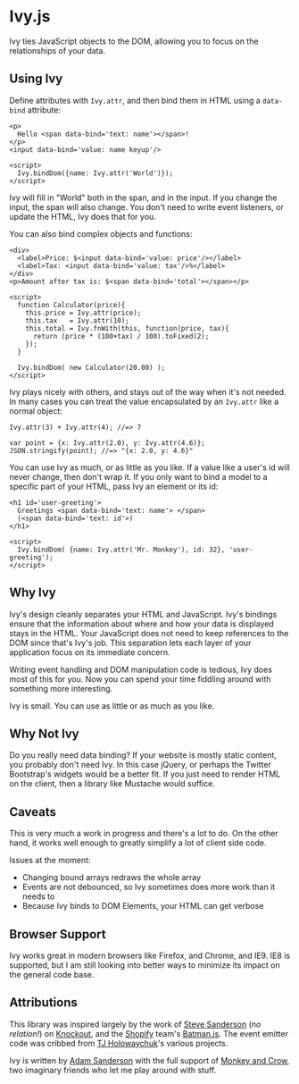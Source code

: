 Ivy.js
======
Ivy ties JavaScript objects to the DOM, allowing you to focus on the 
relationships of your data.

Using Ivy
---------
Define attributes with `Ivy.attr`, and then bind them in HTML using a `data-bind` attribute:

    <p>
      Hello <span data-bind='text: name'></span>!
    </p>
    <input data-bind='value: name keyup'/>
    
    <script>
      Ivy.bindDom({name: Ivy.attr('World')});
    </script>

Ivy will fill in "World" both in the span, and in the input.  If you change the input, the span
will also change.  You don't need to write event listeners, or update the HTML, Ivy does that for
you.

You can also bind complex objects and functions:

    <div>
      <label>Price: $<input data-bind='value: price'/></label>
      <label>Tax: <input data-bind='value: tax'/>%</label>
    </div>
    <p>Amount after tax is: $<span data-bind='total'></span></p>
    
    <script>
      function Calculator(price){
        this.price = Ivy.attr(price);
        this.tax   = Ivy.attr(10);
        this.total = Ivy.fnWith(this, function(price, tax){
          return (price * (100+tax) / 100).toFixed(2);
        });
      }
      
      Ivy.bindDom( new Calculator(20.00) );
    </script>

Ivy plays nicely with others, and stays out of the way when it's not needed.
In many cases you can treat the value encapsulated by an `Ivy.attr` like a normal object:

    Ivy.attr(3) + Ivy.attr(4); //=> 7
    
    var point = {x: Ivy.attr(2.0), y: Ivy.attr(4.6)};
    JSON.stringify(point); //=> "{x: 2.0, y: 4.6}"

You can use Ivy as much, or as little as you like.
If a value like a user's id will never change, then don't wrap it.  If you only want to bind
a model to a specific part of your HTML, pass Ivy an element or its id:

    <h1 id='user-greeting'>
      Greetings <span data-bind='text: name'> </span> 
      (<span data-bind='text: id'>)
    </h1>

    <script>
      Ivy.bindDom( {name: Ivy.attr('Mr. Monkey'), id: 32}, 'user-greeting');
    </script>

Why Ivy
-------
Ivy's design cleanly separates your HTML and JavaScript.  Ivy's bindings ensure that 
the information about where and how your data is displayed stays in the HTML.  Your
JavaScript does not need to keep references to the DOM since that's Ivy's job.  This
separation lets each layer of your application focus on its immediate concern.

Writing event handling and DOM manipulation code is tedious, Ivy does most of 
this for you.  Now you can spend your time fiddling around with something more 
interesting.

Ivy is small.  You can use as little or as much as you like.

Why Not Ivy
-----------
Do you really need data binding?  If your website is mostly static content, you 
probably don't need Ivy.  In this case jQuery, or perhaps the Twitter Bootstrap's
widgets would be a better fit.  If you just need to render HTML on the client,
then a library like Mustache would suffice.

Caveats
-------
This is very much a work in progress and there's a lot to do.  On the other 
hand, it works well enough to greatly simplify a lot of client side code.

Issues at the moment:

* Changing bound arrays redraws the whole array
* Events are not debounced, so Ivy sometimes does more work than it needs to
* Because Ivy binds to DOM Elements, your HTML can get verbose

Browser Support
---------------
Ivy works great in modern browsers like Firefox, and Chrome, and IE9.  IE8 is supported,
but I am still looking into better ways to minimize its impact on the general code base.

Attributions
------------
This library was inspired largely by the work of [Steve Sanderson](https://github.com/SteveSanderson) (_no relation!_)
on [Knockout](https://github.com/SteveSanderson/knockout), and the [Shopify](https://github.com/Shopify) 
team's [Batman.js](https://github.com/Shopify/batman).  The event emitter code was cribbed from
[TJ Holowaychuk](https://github.com/visionmedia)'s various projects.

Ivy is written by [Adam Sanderson](https://github.com/adamsanderson) with the full support of 
[Monkey and Crow](http://monkeyandcrow.com), two imaginary friends who let me play around with stuff.